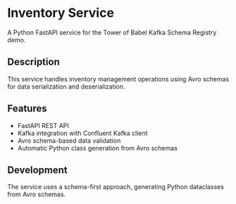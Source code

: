 # Inventory Service

A Python FastAPI service for the Tower of Babel Kafka Schema Registry demo.

## Description

This service handles inventory management operations using Avro schemas for data serialization and deserialization.

## Features

- FastAPI REST API
- Kafka integration with Confluent Kafka client
- Avro schema-based data validation
- Automatic Python class generation from Avro schemas

## Development

The service uses a schema-first approach, generating Python dataclasses from Avro schemas.
